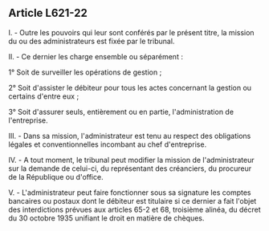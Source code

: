Article L621-22
----
I. - Outre les pouvoirs qui leur sont conférés par le présent titre, la mission
du ou des administrateurs est fixée par le tribunal.

II. - Ce dernier les charge ensemble ou séparément :

1° Soit de surveiller les opérations de gestion ;

2° Soit d'assister le débiteur pour tous les actes concernant la gestion ou
certains d'entre eux ;

3° Soit d'assurer seuls, entièrement ou en partie, l'administration de
l'entreprise.

III. - Dans sa mission, l'administrateur est tenu au respect des obligations
légales et conventionnelles incombant au chef d'entreprise.

IV. - A tout moment, le tribunal peut modifier la mission de l'administrateur
sur la demande de celui-ci, du représentant des créanciers, du procureur de la
République ou d'office.

V. - L'administrateur peut faire fonctionner sous sa signature les comptes
bancaires ou postaux dont le débiteur est titulaire si ce dernier a fait l'objet
des interdictions prévues aux articles 65-2 et 68, troisième alinéa, du décret
du 30 octobre 1935 unifiant le droit en matière de chèques.
